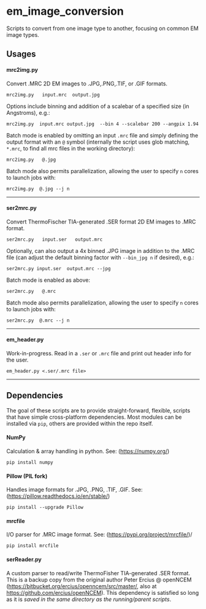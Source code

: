 # em_image_conversion
Scripts to convert from one image type to another, focusing on common EM image types.  

## Usages

#### mrc2img.py
Convert .MRC 2D EM images to .JPG,.PNG,.TIF, or .GIF formats.  

`mrc2img.py   input.mrc  output.jpg `

Options include binning and addition of a scalebar of a specified size (in Angstroms), e.g.:

`mrc2img.py  input.mrc output.jpg  --bin 4 --scalebar 200 --angpix 1.94`

Batch mode is enabled by omitting an input `.mrc` file and simply defining the output format with an `@` symbol (internally the script uses glob matching, `*.mrc`, to find all mrc files in the working directory):  

`mrc2img.py   @.jpg `

Batch mode also permits parallelization, allowing the user to specify `n` cores to launch jobs with:

`mrc2img.py  @.jpg --j n`

-----
#### ser2mrc.py
Convert ThermoFischer TIA-generated .SER format 2D EM images to .MRC format.  

`ser2mrc.py   input.ser   output.mrc `

Optionally, can also output a 4x binned .JPG image in addition to the .MRC file (can adjust the default binning factor with `--bin_jpg n` if desired), e.g.:

`ser2mrc.py input.ser  output.mrc --jpg  `

Batch mode is enabled as above:

`ser2mrc.py   @.mrc `  

Batch mode also permits parallelization, allowing the user to specify `n` cores to launch jobs with:

`ser2mrc.py  @.mrc --j n`

-----
#### em_header.py
Work-in-progress. Read in a `.ser` or `.mrc` file and print out header info for the user.

`em_header.py <.ser/.mrc file>`


---

## Dependencies
The goal of these scripts are to provide straight-forward, flexible, scripts that have simple cross-platform dependencies. Most modules can be installed via `pip`, others are provided within the repo itself.

#### NumPy
Calculation & array handling in python. See: (https://numpy.org/)

`pip install numpy`

#### Pillow (PIL fork)  
Handles image formats for .JPG, .PNG, .TIF, .GIF. See: (https://pillow.readthedocs.io/en/stable/)  

`pip install --upgrade Pillow`

#### mrcfile   
I/O parser for .MRC image format. See: (https://pypi.org/project/mrcfile/)/

`pip install mrcfile`


#### serReader.py  
A custom parser to read/write ThermoFisher TIA-generated .SER format. This is a backup copy from the original author Peter Ercius @ openNCEM (https://bitbucket.org/ercius/openncem/src/master/, also at https://github.com/ercius/openNCEM). This dependency is satisfied so long as it is *saved in the same directory as the running/parent scripts*.
